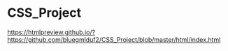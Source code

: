 # CSS_Project

https://htmlpreview.github.io/?https://github.com/bluegmlduf2/CSS_Project/blob/master/html/index.html
